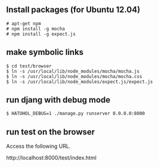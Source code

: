 Install packages (for Ubuntu 12.04)
-----------------------------------

    # apt-get npm
    # npm install -g mocha
    # npm install -g expect.js

make symbolic links
-------------------
    $ cd test/browser
    $ ln -s /usr/local/lib/node_modules/mocha/mocha.js
    $ ln -s /usr/local/lib/node_modules/mocha/mocha.css
    $ ln -s /usr/local/lib/node_modules/expect.js/expect.js

run djang with debug mode
-------------------------
    $ HATOHOL_DEBUG=1 ./manage.py runserver 0.0.0.0:8000

run test on the browser
-----------------------
Access the following URL.

http://localhost:8000/test/index.html

